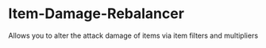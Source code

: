# Item-Damage-Rebalancer
Allows you to alter the attack damage of items via item filters and multipliers
